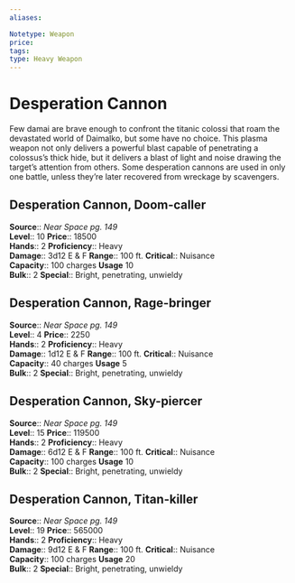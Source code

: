 ```yaml
---
aliases: 

Notetype: Weapon
price: 
tags: 
type: Heavy Weapon
---
```


# Desperation Cannon

Few damai are brave enough to confront the titanic colossi that roam the devastated world of Daimalko, but some have no choice. This plasma weapon not only delivers a powerful blast capable of penetrating a colossus’s thick hide, but it delivers a blast of light and noise drawing the target’s attention from others. Some desperation cannons are used in only one battle, unless they’re later recovered from wreckage by scavengers.  

## Desperation Cannon, Doom-caller

**Source**:: _Near Space pg. 149_  
**Level**:: 10
**Price**:: 18500  
**Hands**:: 2
**Proficiency**:: Heavy  
**Damage**:: 3d12 E & F 
**Range**:: 100 ft.
**Critical**:: Nuisance  
**Capacity**:: 100 charges 
**Usage** 10  
**Bulk**:: 2
**Special**:: Bright, penetrating, unwieldy

## Desperation Cannon, Rage-bringer

**Source**:: _Near Space pg. 149_  
**Level**:: 4
**Price**:: 2250  
**Hands**:: 2
**Proficiency**:: Heavy  
**Damage**:: 1d12 E & F 
**Range**:: 100 ft.
**Critical**:: Nuisance  
**Capacity**:: 40 charges 
**Usage** 5  
**Bulk**:: 2
**Special**:: Bright, penetrating, unwieldy

## Desperation Cannon, Sky-piercer

**Source**:: _Near Space pg. 149_  
**Level**:: 15
**Price**:: 119500  
**Hands**:: 2
**Proficiency**:: Heavy  
**Damage**:: 6d12 E & F 
**Range**:: 100 ft.
**Critical**:: Nuisance  
**Capacity**:: 100 charges 
**Usage** 10  
**Bulk**:: 2
**Special**:: Bright, penetrating, unwieldy

## Desperation Cannon, Titan-killer

**Source**:: _Near Space pg. 149_  
**Level**:: 19
**Price**:: 565000  
**Hands**:: 2
**Proficiency**:: Heavy  
**Damage**:: 9d12 E & F 
**Range**:: 100 ft.
**Critical**:: Nuisance  
**Capacity**:: 100 charges 
**Usage** 20  
**Bulk**:: 2
**Special**:: Bright, penetrating, unwieldy
